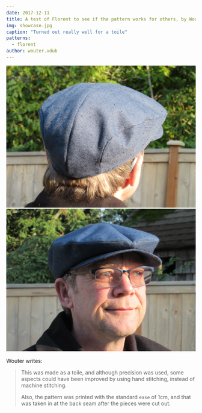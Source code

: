 ```yaml
---
date: 2017-12-11
title: A test of Florent to see if the pattern works for others, by Wouter.vdub
img: showcase.jpg
caption: "Turned out really well for a toile"
patterns:
  - florent
author: wouter.vdub
---
```


![View of the back ](high_back.jpg) ![View of the front](high_front.jpg)

Wouter writes:

> This was made as a toile, and although precision was used, some aspects could have been improved by using hand stitching, instead of machine stitching.
> 
> Also, the pattern was printed with the standard `ease` of 1cm, and that was taken in at the back seam after the pieces were cut out.